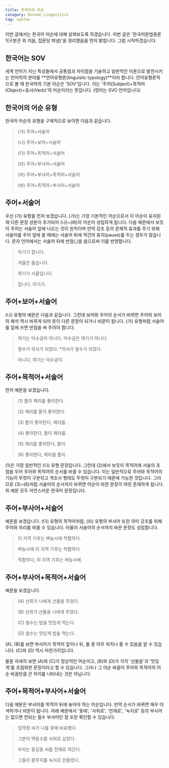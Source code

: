 ```yaml
---
title: 한국어의 어순
category: Korean Linguistics
tag: syntax
---
```


이번 글에서는 한국어 어순에 대해 살펴보도록 하겠습니다. 이번 글은 '한국어문법총론1(구본관 외 지음, 집문당 펴냄)'을 정리했음을 먼저 밝힙니다. 그럼 시작하겠습니다.





## 한국어는 SOV

세계 언어가 지닌 특성들에서 공통점과 차이점을 기술하고 일반적인 이론으로 발전시키는 언어학의 분야를 **언어유형론(linguistic typology)**이라 합니다. 언어유형론적으로 볼 때 한국어의 기본 어순은 'SOV'입니다. 이는 '주어(Subject)+목적어(Object)+동사(Verb)'의 어순이라는 뜻입니다. (영어는 SVO 언어입니다)





## 한국어의 어순 유형

한국어 어순의 유형을 구체적으로 보이면 다음과 같습니다.

> (가) 주어+서술어
>
> (나) 주어+보어+서술어
>
> (다) 주어+목적어+서술어
>
> (라) 주어+부사어+서술어
>
> (마) 주어+부사어+목적어+서술어
>
> (바) 주어+목적어+부사어+서술어





## 주어+서술어

우선 (가) 유형을 먼저 보겠습니다. (가)는 가장 기본적인 어순으로서 이 어순이 유지된 채 다른 문장 성분이 추가되어 (나)~(바)의 어순이 성립하게 됩니다. 다음 예문에서 보듯이 주어는 서술어 앞에 나오는 것이 원칙이며 만약 강조 등의 문체적 효과를 주기 위해 서술어를 주어 앞에 쓸 때에는 서술어 뒤에 약간의 휴지(pause)를 두는 경우가 많습니다. 문자 언어에서는 서술어 뒤에 반점(,)을 씀으로써 이를 반영합니다.

> 아기가 잡니다.
>
> 겨울은 춥습니다.
>
> 여기가 서울입니다.
>
> 잡니다, 아기가.





## 주어+보어+서술어

(나) 유형의 예문은 다음과 같습니다. 그런데 보어와 주어의 순서가 바뀌면 주어와 보어의 해석 역시 바뀌게 되어 뜻이 다른 문장이 되거나 비문이 됩니다. (가) 유형처럼 서술어를 앞에 쓰면 반점을 써 주어야 합니다.

> 여기는 덕수궁이 아니다. 덕수궁은 여기가 아니다.
>
> 철수가 의사가 되었다. *의사가 철수가 되었다.
>
> 아니다, 여기는 덕수궁이.





## 주어+목적어+서술어

먼저 예문을 보겠습니다.

> (1) 톰이 제리를 좋아한다. 
>
> (2) 제리를 톰이 좋아한다.
>
> (3) 톰이 좋아한다, 제리를.
>
> (4) 좋아한다, 톰이 제리를.
>
> (5) 제리를 좋아한다, 톰이.
>
> (6) 좋아한다, 제리를 톰이.

(1)은 가장 일반적인 (다) 유형 문장입니다. 그런데 (2)에서 보듯이 목적어에 서술의 초점을 두어 주어와 목적어의 순서를 바꿀 수 있습니다. 이는 일반적으로 주어와 목적어의 기능이 뚜렷이 구분되고 격조사 형태도 뚜렷이 구분되기 때문에 가능한 것입니다. 그러므로 (3)~(6)처럼 서술어의 순서까지 바뀌면 어순이 바뀐 문장이 여럿 존재하게 됩니다. 위 예문 모두 자연스러운 한국어 문장입니다.





## 주어+부사어+서술어

예문을 보겠습니다. (다) 유형의 목적어처럼, (라) 유형의 부사어 또한 의미 강조를 위해 주어와 자리를 바꿀 수 있습니다. 아울러 서술어의 순서까지 바꾼 문장도 성립합니다.

> 이 지역 기후는 벼농사에 적합하다.
>
> 벼농사에 이 지역 기후는 적합하다.
>
> 적합하다, 이 지역 기후는 벼농사에.





## 주어+부사어+목적어+서술어

예문을 보겠습니다.

> (A) 선희가 나에게 선물을 주었다.
>
> (B) 선희가 선물을 나에게 주었다.
>
> (C) 철수는 밥을 맛있게 먹는다.
>
> (D) 철수는 맛있게 밥을 먹는다.

(A), (B)를 보면 부사어가 목적어 앞이나 뒤, 둘 중 아무 위치나 올 수 있음을 알 수 있습니다. (C)와 (D) 역시 마찬가지입니다.

물론 자세히 보면 (A)와 (C)가 정상적인 어순이고, (B)와 (D)가 각각 '선물을'과 '맛있게'를 초점화한 문장이라고 할 수 있습니다. 그러나 그 어순 바꿈이 주어와 목적어의 어순 바꿈만큼 큰 차이를 나타내는 것은 아닙니다.





## 주어+목적어+부사어+서술어

다음 예문은 부사어를 목적어 뒤에 놓아야 하는 어순입니다. 만약 순서가 바뀌면 매우 어색하거나 비문이 됩니다. 아래 예문에서 '꽃에', '사위로', '천재로', '녹지로' 등의 부사어는 없으면 안되는 필수 부사어인 점 또한 확인할 수 있습니다.

> 임꺽정 씨가 나를 꽃에 비유했다.
>
> 그분이 백동수를 사위로 삼았다.
>
> 우리는 홍길동 씨를 천재로 여긴다.
>
> 그들이 황무지를 녹지로 만들었다.